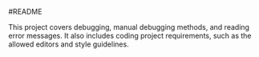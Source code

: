 #README

This project covers debugging, manual debugging methods, and reading error messages. It also includes coding project requirements, such as the allowed editors and style guidelines.
